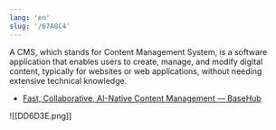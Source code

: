 ```yaml
---
lang: 'en'
slug: '/67A8C4'
---
```


A CMS, which stands for Content Management System, is a software application that enables users to create, manage, and modify digital content, typically for websites or web applications, without needing extensive technical knowledge.

- [Fast, Collaborative, AI-Native Content Management — BaseHub](https://basehub.com/)

![[DD6D3E.png]]
